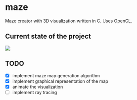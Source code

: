 # maze
Maze creator with 3D visualization written in C.
Uses OpenGL.

## Current state of the project
![](res/maze-render.gif)

## TODO 
- [x] implement maze map generation algorithm
- [x] implement graphical representation of the map
- [x] animate the visualization
- [ ] implement ray tracing
